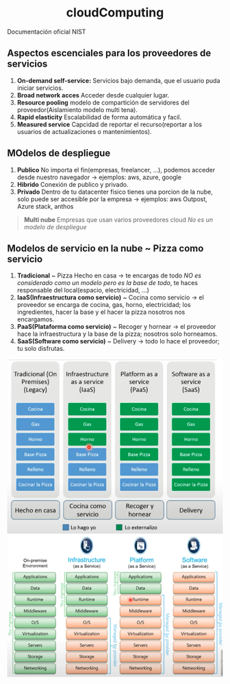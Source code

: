 <h1 align="center"> cloudComputing </h1>

Documentación oficial NIST

## Aspectos escenciales para los proveedores de servicios

1. **On-demand self-service:** Servicios bajo demanda, que el usuario puda iniciar servicios.
2. **Broad network acces** Acceder desde cualquier lugar.
3. **Resource pooling** modelo de compartición de servidores del proveedor(Aislamiento modelo multi tena).
4. **Rapid elasticity** Escalabilidad de forma automática y facil.
5. **Measured service** Capcidad de reportar el recurso(reportar a los usuarios de actualizaciones o mantenimientos).


## MOdelos de despliegue

1. **Publico** No importa el fin(empresas, freelancer, ...), podemos acceder desde nuestro navegador -> ejemplos: aws, azure, google
2. **Hibrido** Conexión de publico y privado.
3. **Privado** Dentro de tu datacenter fisico tienes una porcion de la nube, solo puede ser accesible por la empresa -> ejemplos: aws Outpost, Azure stack, anthos

> **Multi nube** Empresas que usan varios proveedores cloud *No es un modelo de despliegue*


## Modelos de servicio en la nube ~ Pizza como servicio

1. **Tradicional** ~ Pizza Hecho en casa -> te encargas de todo *NO es considerado como un modelo pero es la base de todo*, te haces responsable del local(espacio, electricidad, ...)
2. **IaaS(Infraestructura como servicio)** ~ Cocina como servicio -> el proveedor se encarga de cocina, gas, horno, electricidad; los ingredientes, hacer la base y el hacer la pizza nosotros nos encargamos.
3. **PaaS(Plataforma como servicio)** ~ Recoger y hornear -> el proveedor hace la infraestructura y la base de la pizza; nosotros solo horneamos.
4. **SaaS(Software como servicio)** ~ Delivery -> todo lo hace el proveedor; tu solo disfrutas.

![PizaaaS](https://github.com/jhonPariona/Aws/blob/main/assets/Screenshot_20210703_115244.png?raw=true)
![swaas](https://github.com/jhonPariona/Aws/blob/main/assets/sw.png?raw=true)
